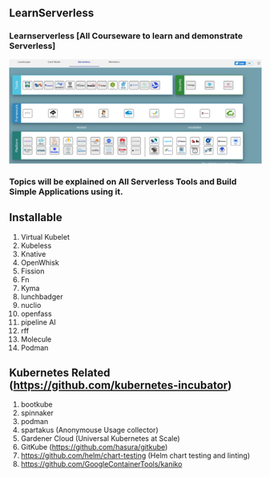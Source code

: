 ## LearnServerless
### Learnserverless [All Courseware to learn and demonstrate Serverless]


![Learn Serverless](images/Snip20190901_7.png)


### Topics will be explained on All Serverless Tools and Build Simple Applications using it. 


## Installable

1. Virtual Kubelet
2. Kubeless
3. Knative
4. OpenWhisk
5. Fission
6. Fn
7. Kyma
8. lunchbadger
9. nuclio
10. openfass
11. pipeline AI
12. rff
13. Molecule
14. Podman





## Kubernetes Related (https://github.com/kubernetes-incubator)

1. bootkube
2. spinnaker
3. podman
4. spartakus (Anonymouse Usage collector)
5. Gardener Cloud (Universal Kubernetes at Scale)
6. GitKube (https://github.com/hasura/gitkube) 
7. https://github.com/helm/chart-testing (Helm chart testing and linting)
8. https://github.com/GoogleContainerTools/kaniko
